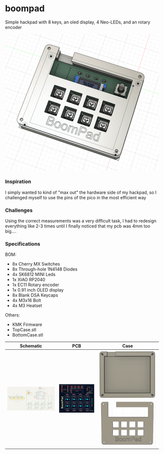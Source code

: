 # boompad
Simple hackpad with 8 keys, an oled display, 4 Neo-LEDs, and an rotary encoder

![image](assets/complete.png)

### Inspiration
I simply wanted to kind of "max out" the hardware side of my hackpad, so I challenged myself to use the pins of the pico in the most efficient way

### Challenges
Using the correct measurements was a very difficult task, I had to redesign everything like 2-3 times until I finally noticed that my pcb was 4mm too big....

### Specifications

BOM: 
- 8x Cherry MX Switches
- 8x Through-hole 1N4148 Diodes
- 4x SK6812 MINI Leds
- 1x XIAO RP2040
- 1x EC11 Rotary encoder
- 1x 0.91 inch OLED display
- 8x Blank DSA Keycaps
- 4x M3x16 Bolt
- 4x M3 Heatset

Others:
- KMK Firmware
- TopCase.stl
- BottomCase.stl

|            Schematic             |            PCB             |                               Case                               |
|:--------------------------------:|:--------------------------:|:----------------------------------------------------------------:|
| ![image](assets/schematic.png) | ![image](assets/pcb.png) | ![image](assets/caseBottom.png) ![image](assets/caseTop.png) |




